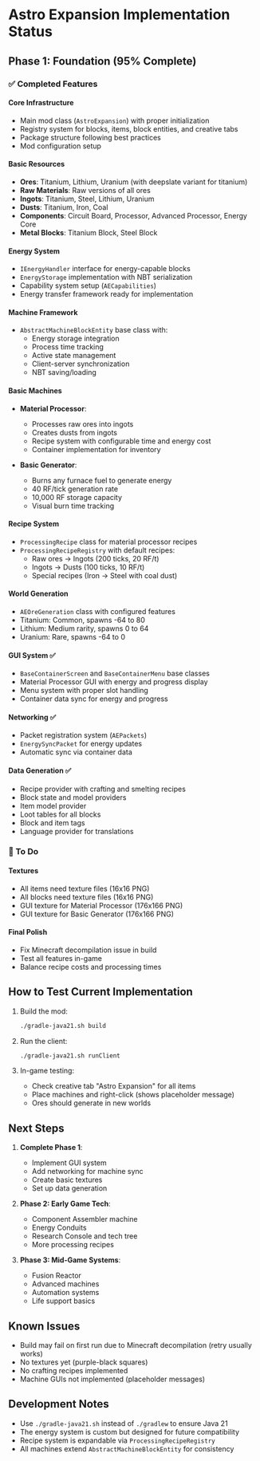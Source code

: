 # Astro Expansion Implementation Status

## Phase 1: Foundation (95% Complete)

### ✅ Completed Features

#### Core Infrastructure
- Main mod class (`AstroExpansion`) with proper initialization
- Registry system for blocks, items, block entities, and creative tabs
- Package structure following best practices
- Mod configuration setup

#### Basic Resources
- **Ores**: Titanium, Lithium, Uranium (with deepslate variant for titanium)
- **Raw Materials**: Raw versions of all ores
- **Ingots**: Titanium, Steel, Lithium, Uranium
- **Dusts**: Titanium, Iron, Coal
- **Components**: Circuit Board, Processor, Advanced Processor, Energy Core
- **Metal Blocks**: Titanium Block, Steel Block

#### Energy System
- `IEnergyHandler` interface for energy-capable blocks
- `EnergyStorage` implementation with NBT serialization
- Capability system setup (`AECapabilities`)
- Energy transfer framework ready for implementation

#### Machine Framework
- `AbstractMachineBlockEntity` base class with:
  - Energy storage integration
  - Process time tracking
  - Active state management
  - Client-server synchronization
  - NBT saving/loading

#### Basic Machines
- **Material Processor**:
  - Processes raw ores into ingots
  - Creates dusts from ingots
  - Recipe system with configurable time and energy cost
  - Container implementation for inventory
  
- **Basic Generator**:
  - Burns any furnace fuel to generate energy
  - 40 RF/tick generation rate
  - 10,000 RF storage capacity
  - Visual burn time tracking

#### Recipe System
- `ProcessingRecipe` class for material processor recipes
- `ProcessingRecipeRegistry` with default recipes:
  - Raw ores → Ingots (200 ticks, 20 RF/t)
  - Ingots → Dusts (100 ticks, 10 RF/t)
  - Special recipes (Iron → Steel with coal dust)

#### World Generation
- `AEOreGeneration` class with configured features
- Titanium: Common, spawns -64 to 80
- Lithium: Medium rarity, spawns 0 to 64
- Uranium: Rare, spawns -64 to 0

#### GUI System ✅
- `BaseContainerScreen` and `BaseContainerMenu` base classes
- Material Processor GUI with energy and progress display
- Menu system with proper slot handling
- Container data sync for energy and progress

#### Networking ✅
- Packet registration system (`AEPackets`)
- `EnergySyncPacket` for energy updates
- Automatic sync via container data

#### Data Generation ✅
- Recipe provider with crafting and smelting recipes
- Block state and model providers
- Item model provider
- Loot tables for all blocks
- Block and item tags
- Language provider for translations

### 🚧 To Do

#### Textures
- All items need texture files (16x16 PNG)
- All blocks need texture files (16x16 PNG)
- GUI texture for Material Processor (176x166 PNG)
- GUI texture for Basic Generator (176x166 PNG)

#### Final Polish
- Fix Minecraft decompilation issue in build
- Test all features in-game
- Balance recipe costs and processing times

## How to Test Current Implementation

1. Build the mod:
   ```bash
   ./gradle-java21.sh build
   ```

2. Run the client:
   ```bash
   ./gradle-java21.sh runClient
   ```

3. In-game testing:
   - Check creative tab "Astro Expansion" for all items
   - Place machines and right-click (shows placeholder message)
   - Ores should generate in new worlds

## Next Steps

1. **Complete Phase 1**:
   - Implement GUI system
   - Add networking for machine sync
   - Create basic textures
   - Set up data generation

2. **Phase 2: Early Game Tech**:
   - Component Assembler machine
   - Energy Conduits
   - Research Console and tech tree
   - More processing recipes

3. **Phase 3: Mid-Game Systems**:
   - Fusion Reactor
   - Advanced machines
   - Automation systems
   - Life support basics

## Known Issues

- Build may fail on first run due to Minecraft decompilation (retry usually works)
- No textures yet (purple-black squares)
- No crafting recipes implemented
- Machine GUIs not implemented (placeholder messages)

## Development Notes

- Use `./gradle-java21.sh` instead of `./gradlew` to ensure Java 21
- The energy system is custom but designed for future compatibility
- Recipe system is expandable via `ProcessingRecipeRegistry`
- All machines extend `AbstractMachineBlockEntity` for consistency